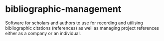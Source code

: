 # bibliographic-management
Software for scholars and authors to use for recording and utilising bibliographic citations (references) as well as managing project references either as a company or an individual.

